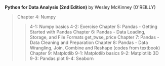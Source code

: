 **Python for Data Analysis (2nd Edition)** by Wesley McKinney (O'REILLY)
> Chapter 4: Numpy
>> 4-1: Numpy basics
>> 4-2: Exercise
> Chapter 5: Pandas - Getting Started with Pandas
> Chapter 6: Pandas - Data Loading, Storage, and File Formats
>> get_twse_price
> Chapter 7: Pandas - Data Cleaning and Preparation
> Chapter 8: Pandas - Data Wrangling, Join, Combine and Reshape (codes from textbook)
> Chapter 9: Matplotlib
>> 9-1: Matplotlib basics
>> 9-2: Matplotlib 3D
>> 9-3: Pandas plot
>> 9-4: Seaborn
